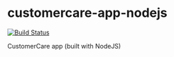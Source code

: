 # customercare-app-nodejs

[![Build Status](https://travis-ci.com/highman95/customercare-app-nodejs.svg?branch=develop)](https://travis-ci.com/highman95/customercare-app-nodejs)

CustomerCare app (built with NodeJS)
